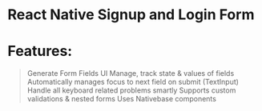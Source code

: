 # React Native Signup and Login Form

# Features:

>Generate Form Fields UI 
>Manage, track state & values of fields
>Automatically manages focus to next field on submit (TextInput)
>Handle all keyboard related problems smartly
>Supports custom validations & nested forms
>Uses Nativebase components


